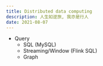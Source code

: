 ```yaml
---
title: Distributed data computing
description: 人生如逆旅, 我亦是行人
date: 2021-08-07
---
```


* Query
  - SQL              (MySQL)
  - Streaming/Window (Flink SQL)
  - Graph
